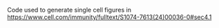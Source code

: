 Code used to generate single cell figures in https://www.cell.com/immunity/fulltext/S1074-7613(24)00036-0#sec4.1
